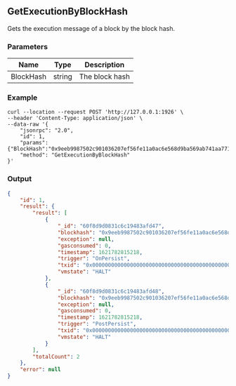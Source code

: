 ## GetExecutionByBlockHash

Gets the execution message of a block by the block hash.

### Parameters

| Name         | Type   | Description       |
| ---------------- | -------------- | ------- |
| BlockHash    | string | The block hash |

### Example
```shell
curl --location --request POST 'http://127.0.0.1:1926' \
--header 'Content-Type: application/json' \
--data-raw '{
    "jsonrpc": "2.0",
    "id": 1,
    "params": {"BlockHash":"0x9eeb9987502c901036207ef56fe11a0ac6e568d9ba569ab741aa771271307232"},
    "method": "GetExecutionByBlockHash"
}'
```

### Output

```json
{
    "id": 1,
    "result": {
        "result": [
            {
                "_id": "60f8d9d0831c6c19483afd47",
                "blockhash": "0x9eeb9987502c901036207ef56fe11a0ac6e568d9ba569ab741aa771271307232",
                "exception": null,
                "gasconsumed": 0,
                "timestamp": 1621782815218,
                "trigger": "OnPersist",
                "txid": "0x0000000000000000000000000000000000000000000000000000000000000000",
                "vmstate": "HALT"
            },
            {
                "_id": "60f8d9d0831c6c19483afd48",
                "blockhash": "0x9eeb9987502c901036207ef56fe11a0ac6e568d9ba569ab741aa771271307232",
                "exception": null,
                "gasconsumed": 0,
                "timestamp": 1621782815218,
                "trigger": "PostPersist",
                "txid": "0x0000000000000000000000000000000000000000000000000000000000000000",
                "vmstate": "HALT"
            }
        ],
        "totalCount": 2
    },
    "error": null
}
```




